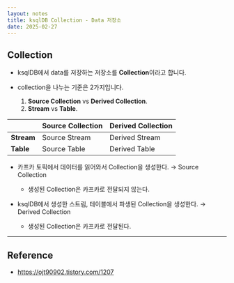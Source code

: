 ```yaml
---
layout: notes
title: ksqlDB Collection - Data 저장소
date: 2025-02-27
---
```





## Collection

- ksqlDB에서 data를 저장하는 저장소를 **Collection**이라고 합니다.

- collection을 나누는 기준은 2가지입니다.
    1. **Source Collection** vs **Derived Collection**.
    2. **Stream** vs **Table**.

|  | **Source Collection** | **Derived Collection** |
| --- | --- | --- |
| **Stream** | Source Stream | Derived Stream |
| **Table** | Source Table | Derived Table |



- 카프카 토픽에서 데이터를 읽어와서 Collection을 생성한다. → Source Collection
    - 생성된 Collection은 카프카로 전달되지 않는다.

- ksqlDB에서 생성한 스트림, 테이블에서 파생된 Collection을 생성한다. → Derived Collection
    - 생성된 Collection은 카프카로 전달된다.



---


## Reference

- <https://ojt90902.tistory.com/1207>
